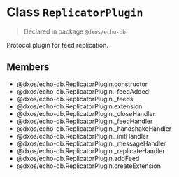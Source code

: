 # Class `ReplicatorPlugin`
> Declared in package `@dxos/echo-db`

Protocol plugin for feed replication.

## Members
- @dxos/echo-db.ReplicatorPlugin.constructor
- @dxos/echo-db.ReplicatorPlugin._feedAdded
- @dxos/echo-db.ReplicatorPlugin._feeds
- @dxos/echo-db.ReplicatorPlugin.extension
- @dxos/echo-db.ReplicatorPlugin._closeHandler
- @dxos/echo-db.ReplicatorPlugin._feedHandler
- @dxos/echo-db.ReplicatorPlugin._handshakeHandler
- @dxos/echo-db.ReplicatorPlugin._initHandler
- @dxos/echo-db.ReplicatorPlugin._messageHandler
- @dxos/echo-db.ReplicatorPlugin._replicateHandler
- @dxos/echo-db.ReplicatorPlugin.addFeed
- @dxos/echo-db.ReplicatorPlugin.createExtension
